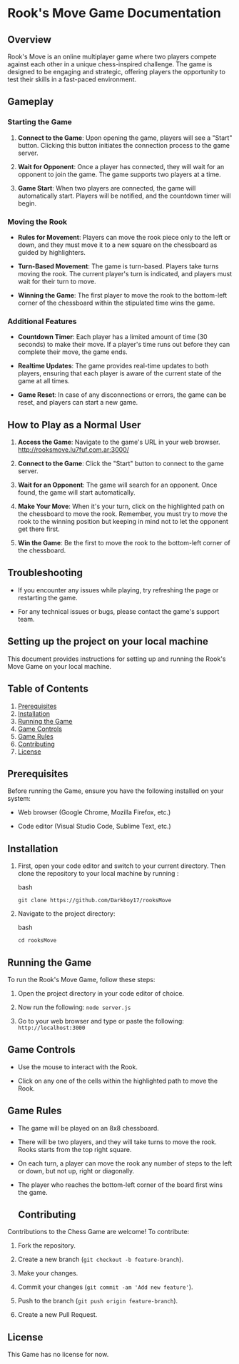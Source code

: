 # Rook's Move Game Documentation

## Overview

Rook's Move is an online multiplayer game where two players compete against each other in a unique chess-inspired challenge. The game is designed to be engaging and strategic, offering players the opportunity to test their skills in a fast-paced environment.

## Gameplay

### Starting the Game

1.  **Connect to the Game**: Upon opening the game, players will see a "Start" button. Clicking this button initiates the connection process to the game server.

2.  **Wait for Opponent**: Once a player has connected, they will wait for an opponent to join the game. The game supports two players at a time.

3.  **Game Start**: When two players are connected, the game will automatically start. Players will be notified, and the countdown timer will begin.

### Moving the Rook

-   **Rules for Movement**: Players can move the rook piece only to the left or down, and they must move it to a new square on the chessboard as guided by highlighters.

-   **Turn-Based Movement**: The game is turn-based. Players take turns moving the rook. The current player's turn is indicated, and players must wait for their turn to move.

-   **Winning the Game**: The first player to move the rook to the bottom-left corner of the chessboard within the stipulated time wins the game.

### Additional Features

-   **Countdown Timer**: Each player has a limited amount of time (30 seconds) to make their move. If a player's time runs out before they can complete their move, the game ends.

-   **Realtime Updates**: The game provides real-time updates to both players, ensuring that each player is aware of the current state of the game at all times.

-   **Game Reset**: In case of any disconnections or errors, the game can be reset, and players can start a new game.

## How to Play as a Normal User

1.  **Access the Game**: Navigate to the game's URL in your web browser.
		http://rooksmove.lu7fuf.com.ar:3000/

3.  **Connect to the Game**: Click the "Start" button to connect to the game server.

4.  **Wait for an Opponent**: The game will search for an opponent. Once found, the game will start automatically.

5.  **Make Your Move**: When it's your turn, click on the highlighted path on the chessboard to move the rook. Remember, you must try to move the rook to the winning position but keeping in mind not to let the opponent get there first.

6.  **Win the Game**: Be the first to move the rook to the bottom-left corner of the chessboard.

## Troubleshooting
-   If you encounter any issues while playing, try refreshing the page or restarting the game.

-   For any technical issues or bugs, please contact the game's support team.


## Setting up the project on your local machine
This document provides instructions for setting up and running the Rook's Move Game on your local machine.

## Table of Contents
 1. [Prerequisites](#prerequisites)
 2. [Installation](#installation)
 3. [Running the Game](#running-the-game)
 4. [Game Controls](#game-controls)
 5.  [Game Rules](#game-rules)
 6. [Contributing](#contributing)
 7.  [License](#license)

## Prerequisites
Before running the Game, ensure you have the following installed on your system:

- Web browser (Google Chrome, Mozilla Firefox, etc.)

- Code editor (Visual Studio Code, Sublime Text, etc.)

## Installation

1. First, open your code editor and switch to your current directory. Then clone the repository to your local machine by running :

  

	bash

  

	`git clone https://github.com/Darkboy17/rooksMove`

2. Navigate to the project directory:

	bash

	`cd rooksMove`
  

## Running the Game

To run the Rook's Move Game, follow these steps:
  
 1. Open the project directory in your code editor of choice.

 2. Now run the following:
	`node server.js`

 3. Go to your web browser and type or paste the following:
	`http://localhost:3000`
  

## Game Controls

- Use the mouse to interact with the Rook.

- Click on any one of the cells within the highlighted path to move the Rook.

## Game Rules

- The game will be played on an 8x8 chessboard.

- There will be two players, and they will take turns to move the rook. Rooks starts from the top right square.

- On each turn, a player can move the rook any number of steps to the left or down, but not up, right or diagonally.

- The player who reaches the bottom-left corner of the board first wins the game.

  ## Contributing

Contributions to the Chess Game are welcome! To contribute:

1. Fork the repository.

2. Create a new branch (`git checkout -b feature-branch`).

3. Make your changes.

4. Commit your changes (`git commit -am 'Add new feature'`).

5. Push to the branch (`git push origin feature-branch`).

6. Create a new Pull Request.


## License

This Game has no license for now.
